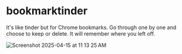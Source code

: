 # bookmarktinder
It's like tinder but for Chrome bookmarks. Go through one by one and choose to keep or delete. It will remember where you left off.

![Screenshot 2025-04-15 at 11 13 25 AM](https://github.com/user-attachments/assets/e49e5e3d-a420-431c-b437-604e0659ef1a)
